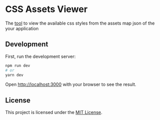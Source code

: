# CSS Assets Viewer
The [tool](https://fingerprinted-css.vercel.app) to view the available css styles from the assets map json of the your application


## Development

First, run the development server:

```bash
npm run dev
# or
yarn dev
```

Open [http://localhost:3000](http://localhost:3000) with your browser to see the result.

## License
This project is licensed under the [MIT License](https://github.com/AlwarG/fingerprinted-css-assets/blob/main/license).
